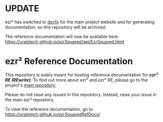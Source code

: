 # UPDATE

ezr² has switched to [docfx](https://github.com/dotnet/docfx) for the main project website and for generating documentation, so this repository will be archived.

The reference documentation will now be available here: <https://uralstech.github.io/ezrSquared/api/EzrSquared.html>

# ezr² Reference Documentation

This repository is solely meant for hosting reference documentation for ***ezr² RE (REwrite)***.
To find out more about ezr² and ezr² RE, please go to the project's [*main repository*](https://github.com/Uralstech/ezrSquared/tree/ezrSquared-re).

Please do not raise any issues in this repository. Instead, raise your issue in the main ezr² repository.

To view the reference documentation, go to <https://uralstech.github.io/ezrSquaredRefDocs/>